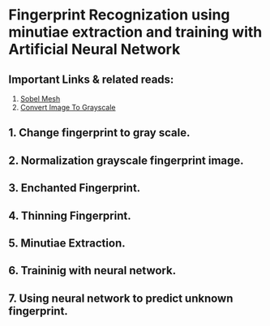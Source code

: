 # Fingerprint Recognization using minutiae extraction and training with Artificial Neural Network

## Important Links & related reads:
1. [Sobel Mesh](https://en.wikipedia.org/wiki/Sobel_operator)
2. [Convert Image To Grayscale](https://stackoverflow.com/questions/12201577/how-can-i-convert-an-rgb-image-into-grayscale-in-python)


## 1. Change fingerprint to gray scale.
## 2. Normalization grayscale fingerprint image.
## 3. Enchanted Fingerprint.
## 4. Thinning Fingerprint.
## 5. Minutiae Extraction.
## 6. Traininig with neural network.
## 7. Using neural network to predict unknown fingerprint.
